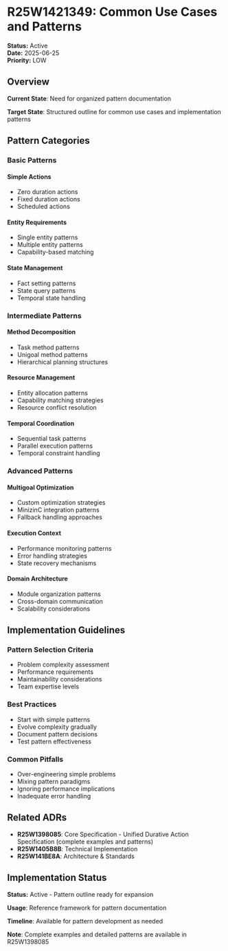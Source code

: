 # R25W1421349: Common Use Cases and Patterns

<!-- @adr_serial R25W1421349 -->

**Status:** Active  
**Date:** 2025-06-25  
**Priority:** LOW

## Overview

**Current State**: Need for organized pattern documentation

**Target State**: Structured outline for common use cases and implementation patterns

## Pattern Categories

### Basic Patterns

#### Simple Actions

- Zero duration actions
- Fixed duration actions
- Scheduled actions

#### Entity Requirements

- Single entity patterns
- Multiple entity patterns
- Capability-based matching

#### State Management

- Fact setting patterns
- State query patterns
- Temporal state handling

### Intermediate Patterns

#### Method Decomposition

- Task method patterns
- Unigoal method patterns
- Hierarchical planning structures

#### Resource Management

- Entity allocation patterns
- Capability matching strategies
- Resource conflict resolution

#### Temporal Coordination

- Sequential task patterns
- Parallel execution patterns
- Temporal constraint handling

### Advanced Patterns

#### Multigoal Optimization

- Custom optimization strategies
- MinizinC integration patterns
- Fallback handling approaches

#### Execution Context

- Performance monitoring patterns
- Error handling strategies
- State recovery mechanisms

#### Domain Architecture

- Module organization patterns
- Cross-domain communication
- Scalability considerations

## Implementation Guidelines

### Pattern Selection Criteria

- Problem complexity assessment
- Performance requirements
- Maintainability considerations
- Team expertise levels

### Best Practices

- Start with simple patterns
- Evolve complexity gradually
- Document pattern decisions
- Test pattern effectiveness

### Common Pitfalls

- Over-engineering simple problems
- Mixing pattern paradigms
- Ignoring performance implications
- Inadequate error handling

## Related ADRs

- **R25W1398085**: Core Specification - Unified Durative Action Specification (complete examples and patterns)
- **R25W1405B8B**: Technical Implementation
- **R25W141BE8A**: Architecture & Standards

## Implementation Status

**Status:** Active - Pattern outline ready for expansion

**Usage**: Reference framework for pattern documentation

**Timeline**: Available for pattern development as needed

**Note**: Complete examples and detailed patterns are available in R25W1398085
